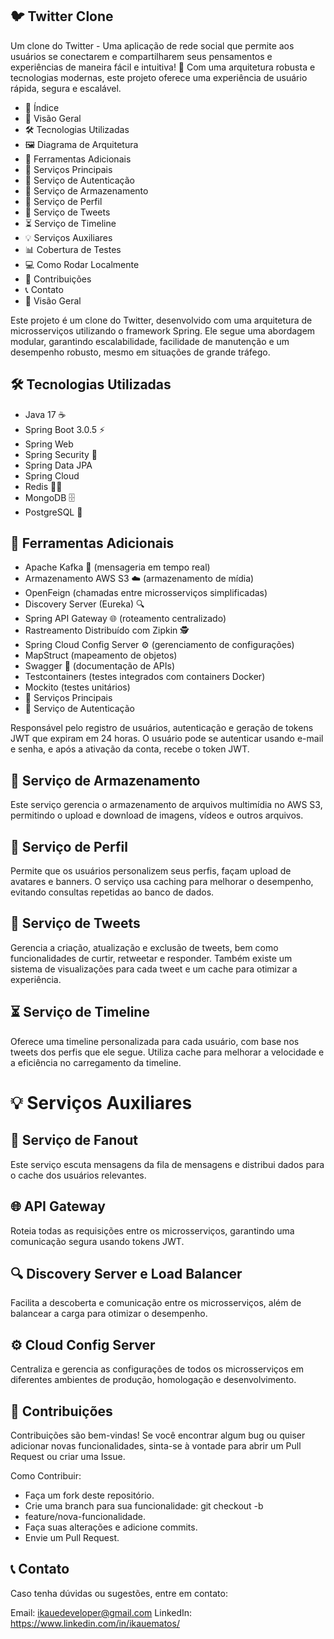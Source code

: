 ## 🐦 Twitter Clone
Um clone do Twitter - Uma aplicação de rede social que permite aos usuários se conectarem e compartilharem seus pensamentos e experiências de maneira fácil e intuitiva! 🚀 Com uma arquitetura robusta e tecnologias modernas, este projeto oferece uma experiência de usuário rápida, segura e escalável.

* 📜 Índice
* 🚀 Visão Geral
* 🛠️ Tecnologias Utilizadas
* 🖼️ Diagrama de Arquitetura
* 🔧 Ferramentas Adicionais
* 💼 Serviços Principais
* 🔑 Serviço de Autenticação
* 💾 Serviço de Armazenamento
* 👤 Serviço de Perfil
* 💬 Serviço de Tweets
* ⏳ Serviço de Timeline
* 💡 Serviços Auxiliares
* 📊 Cobertura de Testes
* 💻 Como Rodar Localmente
* 🎯 Contribuições
* 📞 Contato
* 🚀 Visão Geral

Este projeto é um clone do Twitter, desenvolvido com uma arquitetura de microsserviços utilizando o framework Spring. Ele segue uma abordagem modular, garantindo escalabilidade, facilidade de manutenção e um desempenho robusto, mesmo em situações de grande tráfego.

## 🛠️ Tecnologias Utilizadas
* Java 17 ☕️
* Spring Boot 3.0.5 ⚡
* Spring Web
* Spring Security 🔐
* Spring Data JPA
* Spring Cloud
* Redis 🧑‍🔧
* MongoDB 🗄️
* PostgreSQL 🐘

## 🔧 Ferramentas Adicionais
* Apache Kafka 📡 (mensageria em tempo real)
* Armazenamento AWS S3 ☁️ (armazenamento de mídia)
* OpenFeign (chamadas entre microsserviços simplificadas)
* Discovery Server (Eureka) 🔍
* Spring API Gateway 🌐 (roteamento centralizado)
* Rastreamento Distribuído com Zipkin 🕵️
* Spring Cloud Config Server ⚙️ (gerenciamento de configurações)
* MapStruct (mapeamento de objetos)
* Swagger 📄 (documentação de APIs)
* Testcontainers (testes integrados com containers Docker)
* Mockito (testes unitários)
* 💼 Serviços Principais
* 🔑 Serviço de Autenticação

Responsável pelo registro de usuários, autenticação e geração de tokens JWT que expiram em 24 horas. O usuário pode se autenticar usando e-mail e senha, e após a ativação da conta, recebe o token JWT.

## 💾 Serviço de Armazenamento
Este serviço gerencia o armazenamento de arquivos multimídia no AWS S3, permitindo o upload e download de imagens, vídeos e outros arquivos.

## 👤 Serviço de Perfil
Permite que os usuários personalizem seus perfis, façam upload de avatares e banners. O serviço usa caching para melhorar o desempenho, evitando consultas repetidas ao banco de dados.

##  💬 Serviço de Tweets
Gerencia a criação, atualização e exclusão de tweets, bem como funcionalidades de curtir, retweetar e responder. Também existe um sistema de visualizações para cada tweet e um cache para otimizar a experiência.

## ⏳ Serviço de Timeline
Oferece uma timeline personalizada para cada usuário, com base nos tweets dos perfis que ele segue. Utiliza cache para melhorar a velocidade e a eficiência no carregamento da timeline.

# 💡 Serviços Auxiliares

## 📡 Serviço de Fanout
Este serviço escuta mensagens da fila de mensagens e distribui dados para o cache dos usuários relevantes.

## 🌐 API Gateway
Roteia todas as requisições entre os microsserviços, garantindo uma comunicação segura usando tokens JWT.

## 🔍 Discovery Server e Load Balancer
Facilita a descoberta e comunicação entre os microsserviços, além de balancear a carga para otimizar o desempenho.

## ⚙️ Cloud Config Server
Centraliza e gerencia as configurações de todos os microsserviços em diferentes ambientes de produção, homologação e desenvolvimento.

## 🎯 Contribuições
Contribuições são bem-vindas! Se você encontrar algum bug ou quiser adicionar novas funcionalidades, sinta-se à vontade para abrir um Pull Request ou criar uma Issue.

Como Contribuir:
* Faça um fork deste repositório.
* Crie uma branch para sua funcionalidade: git checkout -b 
* feature/nova-funcionalidade.
* Faça suas alterações e adicione commits.
* Envie um Pull Request.

## 📞 Contato
Caso tenha dúvidas ou sugestões, entre em contato:

Email: ikauedeveloper@gmail.com 
LinkedIn: https://www.linkedin.com/in/ikauematos/
